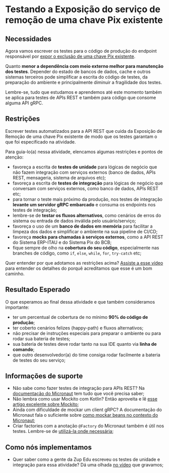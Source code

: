 # Testando a Exposição do serviço de remoção de uma chave Pix existente

## Necessidades

Agora vamos escrever os testes para o código de produção do endpoint responsável por [expor o exclusão de uma chave Pix existente](035-expondo-para-o-frontend-remocao-de-uma-chave-pix-existente.md).

Quanto **menor a dependência com meio externo melhor para manutenção dos testes**. Depender do estado de bancos de dados, cache e outros sistemas terceiros pode simplificar a escrita do código de testes, da preparação do ambiente e principalmente diminuir a fragilidade dos testes.

Lembre-se, tudo que estudamos e aprendemos até este momento também se aplica para testes de APIs REST e também para código que consome alguma API gRPC.
   
## Restrições

Escrever testes automatizados para a API REST que cuida da Exposição de Remoção de uma chave Pix existente de modo que os testes garantam o que foi especificado na atividade.

Para guia-lo(a) nessa atividade, elencamos algumas restrições e pontos de atenção:

- favoreça a escrita de **testes de unidade** para lógicas de negócio que não fazem integração com serviços externos (banco de dados, APIs REST, mensageria, sistema de arquivos etc);
- favoreça a escrita de **testes de integração** para lógicas de negócio que conversam com serviços externos, como banco de dados, APIs REST etc;
- para tornar o teste mais próximo da produção, nos testes de integração **levante um servidor gRPC embarcado** e consuma os endpoints nos testes de integração;
- lembre-se de **testar os fluxos alternativos**, como cenários de erros do sistema ou entrada de dados inválida pelo usuário/serviço;
- favoreça o uso de um **banco de dados em memória** para facilitar a limpeza dos dados e simplificar o ambiente na sua pipeline de CI/CD;
- favoreça **mocks para chamadas à serviços externos**, como a API REST do Sistema ERP-ITAU e do Sistema Pix do BCB;
- fique sempre de olho na **cobertura do seu código**, especialmente nas branches de código, como `if`, `else`, `while`, `for`, `try-catch` etc;

Quer entender por que adotamos as restrições acima? [Assiste a esse vídeo](https://www.youtube.com/watch?v=IMvjNpG6320) para entender os detalhes do porquê acreditamos que esse é um bom caminho.

## Resultado Esperado

O que esperamos ao final dessa atividade e que também consideramos importante:

- ter um percentual de cobertura de no mínimo **90% do código de produção**;
- ter coberto cenários felizes (happy-path) e fluxos alternativos;
- não precisar de instruções especiais para preparar o ambiente ou para rodar sua bateria de testes;
- sua bateria de testes deve rodar tanto na sua IDE quanto via **linha de comando**;
- que outro desenvolvedor(a) do time consiga rodar facilmente a bateria de testes do seu serviço;

## Informações de suporte

- Não sabe como fazer testes de integração para APIs REST? Na [documentação do Micronaut](https://micronaut-projects.github.io/micronaut-test/latest/guide/#junit5) tem tudo que você precisa saber;
- Não lembra como usar Mockito com Kotlin? Então aproveita e lê [esse artigo excelente sobre Mockito](https://www.baeldung.com/kotlin/mockito);
- Ainda com dificuldade de mockar um client gRPC? A documentação do Micronaut fala o suficiente sobre [como mockar beans no contexto do Micronaut](https://micronaut-projects.github.io/micronaut-test/latest/guide/#_using_mockito_mocks);
- Criar factories com a anotação `@Factory` do Micronaut também é útil nos testes. Lembre-se de [utilizá-la onde necessária](https://docs.micronaut.io/latest/guide/index.html#factories);

## Como nós implementamos

- Quer saber como a gente da Zup Edu escreveu os testes de unidade e integração para essa atividade? Dá uma olhada [no vídeo](https://www.youtube.com/watch?v=2niu752XIWk) que gravamos;

